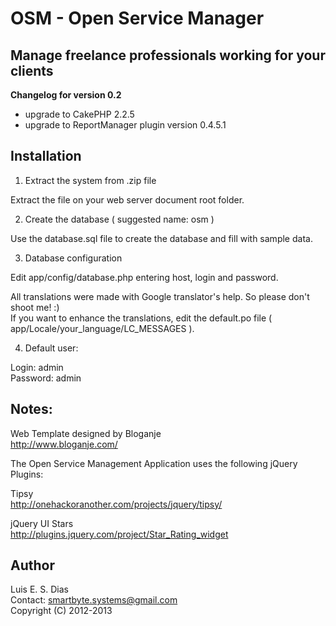 # OSM - Open Service Manager  
## Manage freelance professionals working for your clients  

**Changelog for version 0.2**  
* upgrade to CakePHP 2.2.5  
* upgrade to ReportManager plugin version 0.4.5.1  

## Installation  

1. Extract the system from .zip file  

Extract the file on your web server document root folder.  

2. Create the database  ( suggested name: osm )  

Use the database.sql file to create the database and fill with sample data.  

3. Database configuration  

Edit app/config/database.php entering host, login and password.  

All translations were made with Google translator's help. So please don't shoot me! :)  
If you want to enhance the translations, edit the default.po file ( app/Locale/your_language/LC_MESSAGES ).  

4. Default user:  

Login: admin  
Password: admin  

## Notes:  

Web Template designed by Bloganje  
http://www.bloganje.com/   

The Open Service Management Application uses the following jQuery Plugins:  

Tipsy  
http://onehackoranother.com/projects/jquery/tipsy/  

jQuery UI Stars  
http://plugins.jquery.com/project/Star_Rating_widget  

## Author  
Luis E. S. Dias  
Contact: smartbyte.systems@gmail.com  
Copyright (C) 2012-2013